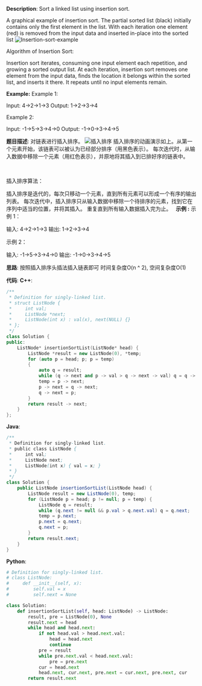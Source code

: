 __Description__:
Sort a linked list using insertion sort.


A graphical example of insertion sort. The partial sorted list (black) initially contains only the first element in the list.
With each iteration one element (red) is removed from the input data and inserted in-place into the sorted list
![Insertion-sort-example](https://upload-images.jianshu.io/upload_images/16639143-367a2af5bcacb2d0.gif?imageMogr2/auto-orient/strip)

Algorithm of Insertion Sort:

Insertion sort iterates, consuming one input element each repetition, and growing a sorted output list.
At each iteration, insertion sort removes one element from the input data, finds the location it belongs within the sorted list, and inserts it there.
It repeats until no input elements remain.

__Example:__
Example 1:

Input: 4->2->1->3
Output: 1->2->3->4

Example 2:

Input: -1->5->3->4->0
Output: -1->0->3->4->5

__题目描述__:
对链表进行插入排序。
![插入排序](https://upload-images.jianshu.io/upload_images/16639143-a88700905814607e.gif?imageMogr2/auto-orient/strip)
插入排序的动画演示如上。从第一个元素开始，该链表可以被认为已经部分排序（用黑色表示）。
每次迭代时，从输入数据中移除一个元素（用红色表示），并原地将其插入到已排好序的链表中。

 

插入排序算法：

插入排序是迭代的，每次只移动一个元素，直到所有元素可以形成一个有序的输出列表。
每次迭代中，插入排序只从输入数据中移除一个待排序的元素，找到它在序列中适当的位置，并将其插入。
重复直到所有输入数据插入完为止。
 
__示例 :__
示例 1：

输入: 4->2->1->3
输出: 1->2->3->4

示例 2：

输入: -1->5->3->4->0
输出: -1->0->3->4->5

__思路__:
按照插入排序头插法插入链表即可
时间复杂度O(n ^ 2), 空间复杂度O(1)

__代码__:
__C++__:
```C++
/**
 * Definition for singly-linked list.
 * struct ListNode {
 *     int val;
 *     ListNode *next;
 *     ListNode(int x) : val(x), next(NULL) {}
 * };
 */
class Solution {
public:
    ListNode* insertionSortList(ListNode* head) {
        ListNode *result = new ListNode(0), *temp;
        for (auto p = head; p; p = temp)
        {
            auto q = result;
            while (q -> next and p -> val > q -> next -> val) q = q -> next;
            temp = p -> next;
            p -> next = q -> next;
            q -> next = p;
        }
        return result -> next;
    }
};
```

__Java__:
```Java
/**
 * Definition for singly-linked list.
 * public class ListNode {
 *     int val;
 *     ListNode next;
 *     ListNode(int x) { val = x; }
 * }
 */
class Solution {
    public ListNode insertionSortList(ListNode head) {
        ListNode result = new ListNode(0), temp;
        for (ListNode p = head; p != null; p = temp) {
            ListNode q = result;
            while (q.next != null && p.val > q.next.val) q = q.next;
            temp = p.next;
            p.next = q.next;
            q.next = p;
        }
        return result.next;
    }
}
```

__Python__:
```Python
# Definition for singly-linked list.
# class ListNode:
#     def __init__(self, x):
#         self.val = x
#         self.next = None

class Solution:
    def insertionSortList(self, head: ListNode) -> ListNode:
        result, pre = ListNode(0), None
        result.next = head
        while head and head.next:
            if not head.val > head.next.val:
                head = head.next
                continue
            pre = result
            while pre.next.val < head.next.val:
                pre = pre.next
            cur = head.next
            head.next, cur.next, pre.next = cur.next, pre.next, cur
        return result.next
```